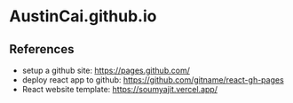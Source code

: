# AustinCai.github.io

## References
* setup a github site: https://pages.github.com/
* deploy react app to github: https://github.com/gitname/react-gh-pages
* React website template: https://soumyajit.vercel.app/
